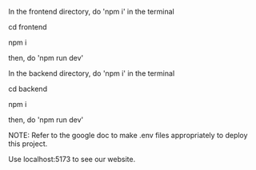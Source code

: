 In the frontend directory, do 'npm i' in the terminal

cd frontend

npm i

then, do 'npm run dev'



In the backend directory, do 'npm i' in the terminal

cd backend

npm i

then, do 'npm run dev'



NOTE: Refer to the google doc to make .env files appropriately to deploy this project.

Use localhost:5173 to see our website.
